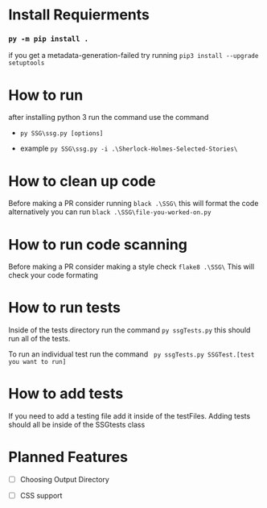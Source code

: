 # Install Requierments

### ```py -m pip install .```

if you get a metadata-generation-failed try running ```pip3 install --upgrade setuptools```

# How to run

  after installing python 3 run the command use the command
* `` py SSG\ssg.py [options] ``
  
* example `` py SSG\ssg.py -i .\Sherlock-Holmes-Selected-Stories\ ``

# How to clean up code

Before making a PR consider running ```black .\SSG\``` this will format the code alternatively you can run ```black .\SSG\file-you-worked-on.py```

# How to run code scanning

Before making a PR consider making a style check ```flake8 .\SSG\``` This will check your code formating

# How to run tests

Inside of the tests directory run the command ``` py ssgTests.py ``` this should run all of the tests.

To run an individual test run the command ``` py ssgTests.py SSGTest.[test you want to run]```

# How to add tests

If you need to add a testing file add it inside of the testFiles. Adding tests should all be inside of the SSGtests class

# Planned Features
- [ ] Choosing Output Directory 
 
- [ ] CSS support

